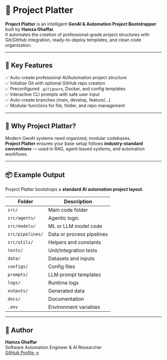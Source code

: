 # 🧠 Project Platter

**Project Platter** is an intelligent **GenAI & Automation Project Bootstrapper** built by **Hamza Ghaffar**.  
It automates the creation of professional-grade project structures with Git/GitHub integration, ready-to-deploy templates, and clean code organization.

---

## 🚀 Key Features

✅ Auto-create professional AI/Automation project structure  
✅ Initialize Git with optional GitHub repo creation  
✅ Preconfigured `.gitignore`, Docker, and config templates  
✅ Interactive CLI prompts with safe user input  
✅ Auto-create branches (main, develop, feature/…)  
✅ Modular functions for file, folder, and repo management  

---

## 🧩 Why Project Platter?

Modern GenAI systems need organized, modular codebases.  
**Project Platter** ensures your base setup follows **industry-standard conventions** — used in RAG, agent-based systems, and automation workflows.

---

## 📦 Example Output

Project Platter bootstraps a **standard AI automation project layout**.

| Folder | Description |
|---------|--------------|
| `src/` | Main code folder |
| `src/agents/` | Agentic logic |
| `src/models/` | ML or LLM model code |
| `src/pipelines/` | Data or process pipelines |
| `src/utils/` | Helpers and constants |
| `tests/` | Unit/integration tests |
| `data/` | Datasets and inputs |
| `configs/` | Config files |
| `prompts/` | LLM prompt templates |
| `logs/` | Runtime logs |
| `outputs/` | Generated data |
| `docs/` | Documentation |
| `.env` | Environment variables |



---



## 💬 Author

**Hamza Ghaffar**  
Software Automation Engineer & AI Researcher  
[GitHub Profile →](https://github.com/hamza-ghaffar)

